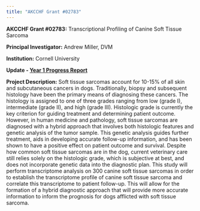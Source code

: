 ```yaml
---
title: "AKCCHF Grant #02783"
---
```

**AKCCHF Grant #02783:** Transcriptional Profiling of Canine Soft Tissue Sarcoma

**Principal Investigator:** Andrew Miller, DVM

**Institution:** Cornell University

**Update - [Year 1 Progress Report](/files/akcchf02783ey1summary.pdf)**

**Project Description:** Soft tissue sarcomas account for 10-15% of all skin and subcutaneous cancers in dogs. Traditionally, biopsy and subsequent histology have been the primary means of diagnosing these cancers. The histology is assigned to one of three grades ranging from low (grade I), intermediate (grade II), and high (grade III). Histologic grade is currently the key criterion for guiding treatment and determining patient outcome. However, in human medicine and pathology, soft tissue sarcomas are diagnosed with a hybrid approach that involves both histologic features and genetic analysis of the tumor sample. This genetic analysis guides further treatment, aids in developing accurate follow-up information, and has been shown to have a positive effect on patient outcome and survival. Despite how common soft tissue sarcomas are in the dog, current veterinary care still relies solely on the histologic grade, which is subjective at best, and does not incorporate genetic data into the diagnostic plan. This study will perform transcriptome analysis on 300 canine soft tissue sarcomas in order to establish the transcriptome profile of canine soft tissue sarcoma and correlate this transcriptome to patient follow-up. This will allow for the formation of a hybrid diagnostic approach that will provide more accurate information to inform the prognosis for dogs afflicted with soft tissue sarcoma.